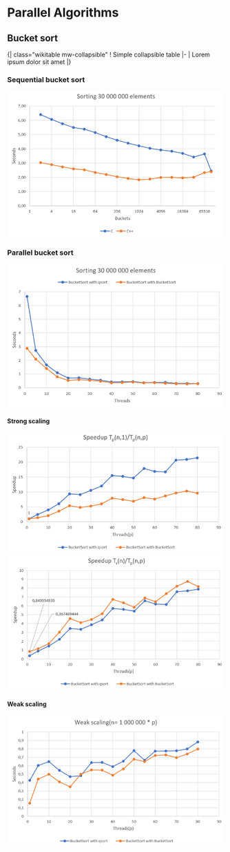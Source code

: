 # Parallel Algorithms

## Bucket sort


{| class="wikitable mw-collapsible"
! Simple collapsible table
|-
| Lorem ipsum dolor sit amet
|}

### Sequential bucket sort

![Alt text](/Results//Bucket_Seq_sort.PNG?raw=true "Optional Title")

### Parallel bucket sort
![Alt text](/Results//Bucket_Par_sort.PNG?raw=true "Optional Title")

#### Strong scaling
![Alt text](/Results//Bucket_speedup_p.PNG?raw=true "Optional Title")
![Alt text](/Results//Bucket_speedup_s.PNG?raw=true "Optional Title")

#### Weak scaling
![Alt text](/Results//Bucket_weak_scaling.PNG?raw=true "Optional Title")
